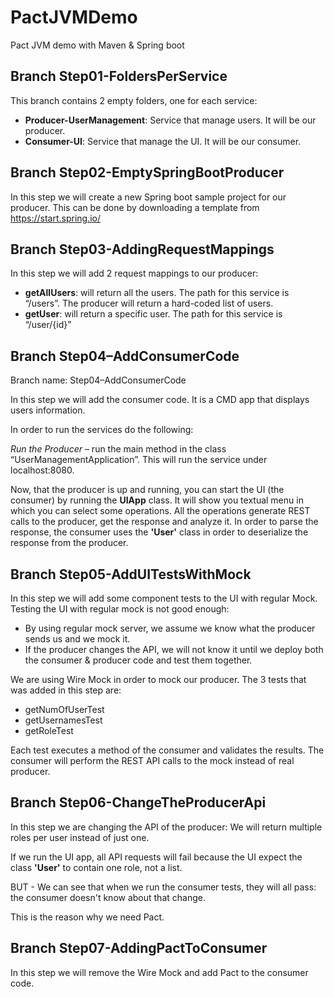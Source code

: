 # PactJVMDemo
Pact JVM demo with Maven &amp; Spring boot

Branch Step01-FoldersPerService
-------------------------------

This branch contains 2 empty folders, one for each service:
* **Producer-UserManagement**: Service that manage users. It will be our producer.
* **Consumer-UI**: Service that manage the UI. It will be our consumer.

Branch Step02-EmptySpringBootProducer
-------------------------------
In this step we will create a new Spring boot sample project for our producer.
This can be done by downloading a template from https://start.spring.io/ 

Branch Step03-AddingRequestMappings
------------------------------------
In this step we will add 2 request mappings to our producer:

* **getAllUsers**: will return all the users. The path for this service is “/users”.
The producer will return a hard-coded list of users.
* **getUser**: will return a specific user. The path for this service is “/user/{id}”

Branch Step04–AddConsumerCode
---------------------------------------------

Branch name: Step04–AddConsumerCode

In this step we will add the consumer code. It is a CMD app that displays users information.

In order to run the services do the following: 

*Run the Producer* – run the main method in the class “UserManagementApplication”. This will run the service under localhost:8080.

Now, that the producer is up and running, you can start the UI (the consumer) by running the **UIApp** class.
It will show you textual menu in which you can select some operations. All the operations generate REST calls to the producer, get the response and analyze it.
In order to parse the response, the consumer uses the **'User'** class in order to deserialize the response from the producer.


Branch Step05-AddUITestsWithMock
---------------------------------------------

In this step we will add some component tests to the UI with regular Mock.
Testing the UI with regular mock is not good enough: 
* By using regular mock server, we assume we know what the producer sends us and we mock it.
* If the producer changes the API, we will not know it until we deploy both the consumer & producer code and test them together.

We are using Wire Mock in order to mock our producer.
The 3 tests that was added in this step are: 
* getNumOfUserTest
* getUsernamesTest
* getRoleTest

Each test executes a method of the consumer and validates the results. The consumer will perform the REST API calls to the mock instead of real producer.

Branch Step06-ChangeTheProducerApi
--------------------------------------------
In this step we are changing the API of the producer: We will return multiple roles per user instead of just one.

If we run the UI app, all API requests will fail because the UI expect the class **'User'** to contain one role, not a list.

BUT - We can see that when we run the consumer tests, they will all pass: the consumer doesn't know about that change.

This is the reason why we need Pact.

Branch Step07-AddingPactToConsumer
-----------------------------------
In this step we will remove the Wire Mock and add Pact to the consumer code.